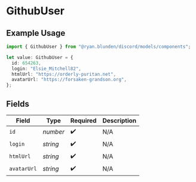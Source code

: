 # GithubUser

## Example Usage

```typescript
import { GithubUser } from "@ryan.blunden/discord/models/components";

let value: GithubUser = {
  id: 654263,
  login: "Elsie_Mitchell82",
  htmlUrl: "https://orderly-puritan.net",
  avatarUrl: "https://forsaken-grandson.org",
};
```

## Fields

| Field              | Type               | Required           | Description        |
| ------------------ | ------------------ | ------------------ | ------------------ |
| `id`               | *number*           | :heavy_check_mark: | N/A                |
| `login`            | *string*           | :heavy_check_mark: | N/A                |
| `htmlUrl`          | *string*           | :heavy_check_mark: | N/A                |
| `avatarUrl`        | *string*           | :heavy_check_mark: | N/A                |